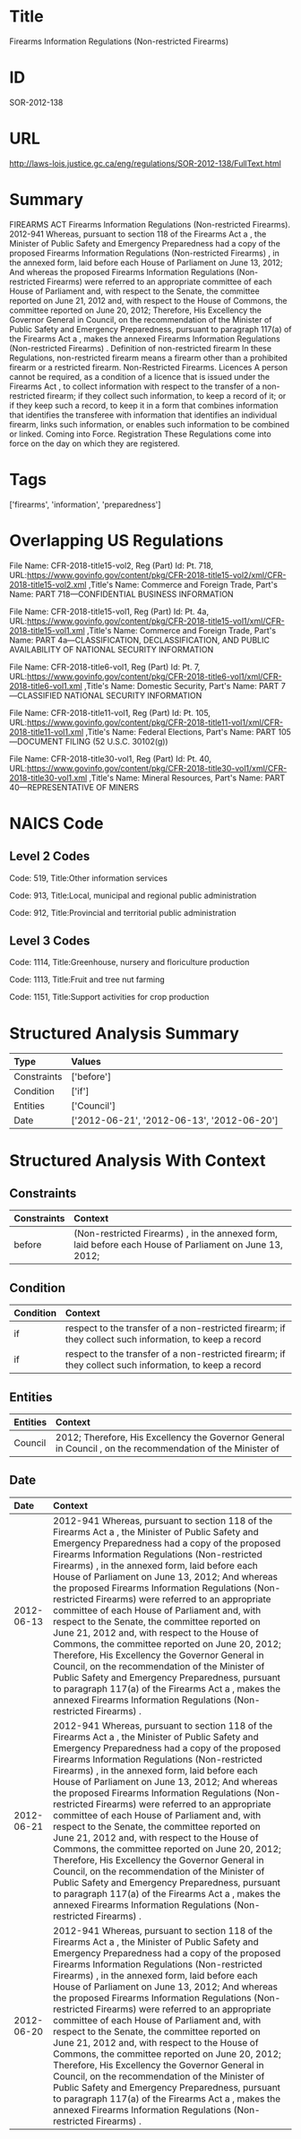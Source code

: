 # Title
Firearms Information Regulations (Non-restricted Firearms)


# ID
SOR-2012-138

# URL
http://laws-lois.justice.gc.ca/eng/regulations/SOR-2012-138/FullText.html


# Summary
FIREARMS ACT Firearms Information Regulations (Non-restricted Firearms).
2012-941 Whereas, pursuant to section 118 of the  Firearms Act a , the Minister of Public Safety and Emergency Preparedness had a copy of the proposed  Firearms Information Regulations (Non-restricted Firearms) , in the annexed form, laid before each House of Parliament on June 13, 2012; And whereas the proposed  Firearms Information Regulations (Non-restricted Firearms)  were referred to an appropriate committee of each House of Parliament and, with respect to the Senate, the committee reported on June 21, 2012 and, with respect to the House of Commons, the committee reported on June 20, 2012; Therefore, His Excellency the Governor General in Council, on the recommendation of the Minister of Public Safety and Emergency Preparedness, pursuant to paragraph 117(a) of the  Firearms Act a , makes the annexed  Firearms Information Regulations (Non-restricted Firearms) .
Definition of  non-restricted firearm In these Regulations,  non-restricted firearm  means a firearm other than a prohibited firearm or a restricted firearm.
Non-Restricted Firearms.
Licences A person cannot be required, as a condition of a licence that is issued under the  Firearms Act , to collect information with respect to the transfer of a non-restricted firearm; if they collect such information, to keep a record of it; or if they keep such a record, to keep it in a form that combines information that identifies the transferee with information that identifies an individual firearm, links such information, or enables such information to be combined or linked.
Coming into Force.
Registration These Regulations come into force on the day on which they are registered.


# Tags
['firearms', 'information', 'preparedness']


# Overlapping US Regulations
File Name: CFR-2018-title15-vol2, Reg (Part) Id: Pt. 718, URL:https://www.govinfo.gov/content/pkg/CFR-2018-title15-vol2/xml/CFR-2018-title15-vol2.xml
,Title's Name: Commerce and Foreign Trade, Part's Name: PART 718—CONFIDENTIAL BUSINESS INFORMATION

File Name: CFR-2018-title15-vol1, Reg (Part) Id: Pt. 4a, URL:https://www.govinfo.gov/content/pkg/CFR-2018-title15-vol1/xml/CFR-2018-title15-vol1.xml
,Title's Name: Commerce and Foreign Trade, Part's Name: PART 4a—CLASSIFICATION, DECLASSIFICATION, AND PUBLIC AVAILABILITY OF NATIONAL SECURITY INFORMATION

File Name: CFR-2018-title6-vol1, Reg (Part) Id: Pt. 7, URL:https://www.govinfo.gov/content/pkg/CFR-2018-title6-vol1/xml/CFR-2018-title6-vol1.xml
,Title's Name: Domestic Security, Part's Name: PART 7—CLASSIFIED NATIONAL SECURITY INFORMATION

File Name: CFR-2018-title11-vol1, Reg (Part) Id: Pt. 105, URL:https://www.govinfo.gov/content/pkg/CFR-2018-title11-vol1/xml/CFR-2018-title11-vol1.xml
,Title's Name: Federal Elections, Part's Name: PART 105—DOCUMENT FILING (52 U.S.C. 30102(g))

File Name: CFR-2018-title30-vol1, Reg (Part) Id: Pt. 40, URL:https://www.govinfo.gov/content/pkg/CFR-2018-title30-vol1/xml/CFR-2018-title30-vol1.xml
,Title's Name: Mineral Resources, Part's Name: PART 40—REPRESENTATIVE OF MINERS




# NAICS Code
## Level 2 Codes
Code: 519, Title:Other information services

Code: 913, Title:Local, municipal and regional public administration

Code: 912, Title:Provincial and territorial public administration




## Level 3 Codes
Code: 1114, Title:Greenhouse, nursery and floriculture production

Code: 1113, Title:Fruit and tree nut farming

Code: 1151, Title:Support activities for crop production







# Structured Analysis Summary
| Type        | Values                                     |
|:------------|:-------------------------------------------|
| Constraints | ['before']                                 |
| Condition   | ['if']                                     |
| Entities    | ['Council']                                |
| Date        | ['2012-06-21', '2012-06-13', '2012-06-20'] |


# Structured Analysis With Context
 


## Constraints
| Constraints   | Context                                                                                                 |
|:--------------|:--------------------------------------------------------------------------------------------------------|
| before        | (Non-restricted Firearms) , in the annexed form, laid before each House of Parliament on June 13, 2012; |


## Condition
| Condition   | Context                                                                                                 |
|:------------|:--------------------------------------------------------------------------------------------------------|
| if          | respect to the transfer of a non-restricted firearm; if they collect such information, to keep a record |
| if          | respect to the transfer of a non-restricted firearm; if they collect such information, to keep a record |


## Entities
| Entities   | Context                                                                                                    |
|:-----------|:-----------------------------------------------------------------------------------------------------------|
| Council    | 2012; Therefore, His Excellency the Governor General in Council , on the recommendation of the Minister of |


## Date
| Date       | Context                                                                                                                                                                                                                                                                                                                                                                                                                                                                                                                                                                                                                                                                                                                                                                                                                                                                                                       |
|:-----------|:--------------------------------------------------------------------------------------------------------------------------------------------------------------------------------------------------------------------------------------------------------------------------------------------------------------------------------------------------------------------------------------------------------------------------------------------------------------------------------------------------------------------------------------------------------------------------------------------------------------------------------------------------------------------------------------------------------------------------------------------------------------------------------------------------------------------------------------------------------------------------------------------------------------|
| 2012-06-13 | 2012-941 Whereas, pursuant to section 118 of the  Firearms Act a , the Minister of Public Safety and Emergency Preparedness had a copy of the proposed  Firearms Information Regulations (Non-restricted Firearms) , in the annexed form, laid before each House of Parliament on June 13, 2012; And whereas the proposed  Firearms Information Regulations (Non-restricted Firearms)  were referred to an appropriate committee of each House of Parliament and, with respect to the Senate, the committee reported on June 21, 2012 and, with respect to the House of Commons, the committee reported on June 20, 2012; Therefore, His Excellency the Governor General in Council, on the recommendation of the Minister of Public Safety and Emergency Preparedness, pursuant to paragraph 117(a) of the  Firearms Act a , makes the annexed  Firearms Information Regulations (Non-restricted Firearms) . |
| 2012-06-21 | 2012-941 Whereas, pursuant to section 118 of the  Firearms Act a , the Minister of Public Safety and Emergency Preparedness had a copy of the proposed  Firearms Information Regulations (Non-restricted Firearms) , in the annexed form, laid before each House of Parliament on June 13, 2012; And whereas the proposed  Firearms Information Regulations (Non-restricted Firearms)  were referred to an appropriate committee of each House of Parliament and, with respect to the Senate, the committee reported on June 21, 2012 and, with respect to the House of Commons, the committee reported on June 20, 2012; Therefore, His Excellency the Governor General in Council, on the recommendation of the Minister of Public Safety and Emergency Preparedness, pursuant to paragraph 117(a) of the  Firearms Act a , makes the annexed  Firearms Information Regulations (Non-restricted Firearms) . |
| 2012-06-20 | 2012-941 Whereas, pursuant to section 118 of the  Firearms Act a , the Minister of Public Safety and Emergency Preparedness had a copy of the proposed  Firearms Information Regulations (Non-restricted Firearms) , in the annexed form, laid before each House of Parliament on June 13, 2012; And whereas the proposed  Firearms Information Regulations (Non-restricted Firearms)  were referred to an appropriate committee of each House of Parliament and, with respect to the Senate, the committee reported on June 21, 2012 and, with respect to the House of Commons, the committee reported on June 20, 2012; Therefore, His Excellency the Governor General in Council, on the recommendation of the Minister of Public Safety and Emergency Preparedness, pursuant to paragraph 117(a) of the  Firearms Act a , makes the annexed  Firearms Information Regulations (Non-restricted Firearms) . |


